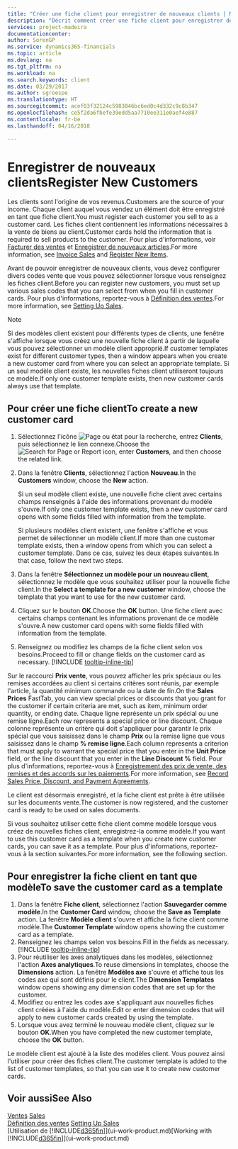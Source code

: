```yaml
---
title: "Créer une fiche client pour enregistrer de nouveaux clients | Microsoft Docs"
description: "Décrit comment créer une fiche client pour enregistrer des informations sur chaque nouveau client ou client auquel vous vendez."
services: project-madeira
documentationcenter: 
author: SorenGP
ms.service: dynamics365-financials
ms.topic: article
ms.devlang: na
ms.tgt_pltfrm: na
ms.workload: na
ms.search.keywords: client
ms.date: 03/29/2017
ms.author: sgroespe
ms.translationtype: HT
ms.sourcegitcommit: acef03f32124c5983846bc6ed0c4d332c9c8b347
ms.openlocfilehash: ce5f2da6fbefe39edd5aa7710ee311e0aef4e887
ms.contentlocale: fr-be
ms.lasthandoff: 04/16/2018

---
```

# <a name="register-new-customers"></a><span data-ttu-id="2879e-103">Enregistrer de nouveaux clients</span><span class="sxs-lookup"><span data-stu-id="2879e-103">Register New Customers</span></span>
<span data-ttu-id="2879e-104">Les clients sont l'origine de vos revenus.</span><span class="sxs-lookup"><span data-stu-id="2879e-104">Customers are the source of your income.</span></span> <span data-ttu-id="2879e-105">Chaque client auquel vous vendez un élément doit être enregistré en tant que fiche client.</span><span class="sxs-lookup"><span data-stu-id="2879e-105">You must register each customer you sell to as a customer card.</span></span> <span data-ttu-id="2879e-106">Les fiches client contiennent les informations nécessaires à la vente de biens au client.</span><span class="sxs-lookup"><span data-stu-id="2879e-106">Customer cards hold the information that is required to sell products to the customer.</span></span> <span data-ttu-id="2879e-107">Pour plus d'informations, voir [Facturer des ventes](sales-how-invoice-sales.md) et [Enregistrer de nouveaux articles](inventory-how-register-new-items.md).</span><span class="sxs-lookup"><span data-stu-id="2879e-107">For more information, see [Invoice Sales](sales-how-invoice-sales.md) and [Register New Items](inventory-how-register-new-items.md).</span></span>  

<span data-ttu-id="2879e-108">Avant de pouvoir enregistrer de nouveaux clients, vous devez configurer divers codes vente que vous pouvez sélectionner lorsque vous renseignez les fiches client.</span><span class="sxs-lookup"><span data-stu-id="2879e-108">Before you can register new customers, you must set up various sales codes that you can select from when you fill in customer cards.</span></span> <span data-ttu-id="2879e-109">Pour plus d'informations, reportez-vous à [Définition des ventes](sales-setup-sales.md).</span><span class="sxs-lookup"><span data-stu-id="2879e-109">For more information, see [Setting Up Sales](sales-setup-sales.md).</span></span>

> [!NOTE]  
>   <span data-ttu-id="2879e-110">Si des modèles client existent pour différents types de clients, une fenêtre s'affiche lorsque vous créez une nouvelle fiche client à partir de laquelle vous pouvez sélectionner un modèle client approprié.</span><span class="sxs-lookup"><span data-stu-id="2879e-110">If customer templates exist for different customer types, then a window appears when you create a new customer card from where you can select an appropriate template.</span></span> <span data-ttu-id="2879e-111">Si un seul modèle client existe, les nouvelles fiches client utiliseront toujours ce modèle.</span><span class="sxs-lookup"><span data-stu-id="2879e-111">If only one customer template exists, then new customer cards always use that template.</span></span>

## <a name="to-create-a-new-customer-card"></a><span data-ttu-id="2879e-112">Pour créer une fiche client</span><span class="sxs-lookup"><span data-stu-id="2879e-112">To create a new customer card</span></span>
1. <span data-ttu-id="2879e-113">Sélectionnez l'icône ![Page ou état pour la recherche](media/ui-search/search_small.png "icône Page ou état pour la recherche"), entrez **Clients**, puis sélectionnez le lien connexe.</span><span class="sxs-lookup"><span data-stu-id="2879e-113">Choose the ![Search for Page or Report](media/ui-search/search_small.png "Search for Page or Report icon") icon, enter **Customers**, and then choose the related link.</span></span>  
2. <span data-ttu-id="2879e-114">Dans la fenêtre **Clients**, sélectionnez l'action **Nouveau**.</span><span class="sxs-lookup"><span data-stu-id="2879e-114">In the **Customers** window, choose the **New** action.</span></span>

    <span data-ttu-id="2879e-115">Si un seul modèle client existe, une nouvelle fiche client avec certains champs renseignés à l'aide des informations provenant du modèle s'ouvre.</span><span class="sxs-lookup"><span data-stu-id="2879e-115">If only one customer template exists, then a new customer card opens with some fields filled with information from the template.</span></span>

    <span data-ttu-id="2879e-116">Si plusieurs modèles client existent, une fenêtre s'affiche et vous permet de sélectionner un modèle client.</span><span class="sxs-lookup"><span data-stu-id="2879e-116">If more than one customer template exists, then a window opens from which you can select a customer template.</span></span> <span data-ttu-id="2879e-117">Dans ce cas, suivez les deux étapes suivantes.</span><span class="sxs-lookup"><span data-stu-id="2879e-117">In that case, follow the next two steps.</span></span>
3. <span data-ttu-id="2879e-118">Dans la fenêtre **Sélectionnez un modèle pour un nouveau client**, sélectionnez le modèle que vous souhaitez utiliser pour la nouvelle fiche client.</span><span class="sxs-lookup"><span data-stu-id="2879e-118">In the **Select a template for a new customer** window, choose the template that you want to use for the new customer card.</span></span>
4. <span data-ttu-id="2879e-119">Cliquez sur le bouton **OK**.</span><span class="sxs-lookup"><span data-stu-id="2879e-119">Choose the **OK** button.</span></span> <span data-ttu-id="2879e-120">Une fiche client avec certains champs contenant les informations provenant de ce modèle s'ouvre.</span><span class="sxs-lookup"><span data-stu-id="2879e-120">A new customer card opens with some fields filled with information from the template.</span></span>  
5. <span data-ttu-id="2879e-121">Renseignez ou modifiez les champs de la fiche client selon vos besoins.</span><span class="sxs-lookup"><span data-stu-id="2879e-121">Proceed to fill or change fields on the customer card as necessary.</span></span> [!INCLUDE [tooltip-inline-tip](includes/tooltip-inline-tip_md.md)]

<span data-ttu-id="2879e-122">Sur le raccourci **Prix vente**, vous pouvez afficher les prix spéciaux ou les remises accordées au client si certains critères sont réunis, par exemple l'article, la quantité minimum commande ou la date de fin.</span><span class="sxs-lookup"><span data-stu-id="2879e-122">On the **Sales Prices** FastTab, you can view special prices or discounts that you grant for the customer if certain criteria are met, such as item, minimum order quantity, or ending date.</span></span> <span data-ttu-id="2879e-123">Chaque ligne représente un prix spécial ou une remise ligne.</span><span class="sxs-lookup"><span data-stu-id="2879e-123">Each row represents a special price or line discount.</span></span> <span data-ttu-id="2879e-124">Chaque colonne représente un critère qui doit s'appliquer pour garantir le prix spécial que vous saisissez dans le champ **Prix** ou la remise ligne que vous saisissez dans le champ **% remise ligne**.</span><span class="sxs-lookup"><span data-stu-id="2879e-124">Each column represents a criterion that must apply to warrant the special price that you enter in the **Unit Price** field, or the line discount that you enter in the **Line Discount %** field.</span></span> <span data-ttu-id="2879e-125">Pour plus d'informations, reportez-vous à [Enregistrement des prix de vente, des remises et des accords sur les paiements](sales-how-record-sales-price-discount-payment-agreements.md).</span><span class="sxs-lookup"><span data-stu-id="2879e-125">For more information, see [Record Sales Price, Discount, and Payment Agreements](sales-how-record-sales-price-discount-payment-agreements.md).</span></span>

<span data-ttu-id="2879e-126">Le client est désormais enregistré, et la fiche client est prête à être utilisée sur les documents vente.</span><span class="sxs-lookup"><span data-stu-id="2879e-126">The customer is now registered, and the customer card is ready to be used on sales documents.</span></span>

<span data-ttu-id="2879e-127">Si vous souhaitez utiliser cette fiche client comme modèle lorsque vous créez de nouvelles fiches client, enregistrez-la comme modèle.</span><span class="sxs-lookup"><span data-stu-id="2879e-127">If you want to use this customer card as a template when you create new customer cards, you can save it as a template.</span></span> <span data-ttu-id="2879e-128">Pour plus d'informations, reportez-vous à la section suivantes.</span><span class="sxs-lookup"><span data-stu-id="2879e-128">For more information, see the following section.</span></span>

## <a name="to-save-the-customer-card-as-a-template"></a><span data-ttu-id="2879e-129">Pour enregistrer la fiche client en tant que modèle</span><span class="sxs-lookup"><span data-stu-id="2879e-129">To save the customer card as a template</span></span>
1. <span data-ttu-id="2879e-130">Dans la fenêtre **Fiche client**, sélectionnez l'action **Sauvegarder comme modèle**.</span><span class="sxs-lookup"><span data-stu-id="2879e-130">In the **Customer Card** window, choose the **Save as Template** action.</span></span> <span data-ttu-id="2879e-131">La fenêtre **Modèle client** s'ouvre et affiche la fiche client comme modèle.</span><span class="sxs-lookup"><span data-stu-id="2879e-131">The **Customer Template** window opens showing the customer card as a template.</span></span>
2. <span data-ttu-id="2879e-132">Renseignez les champs selon vos besoins.</span><span class="sxs-lookup"><span data-stu-id="2879e-132">Fill in the fields as necessary.</span></span> [!INCLUDE [tooltip-inline-tip](includes/tooltip-inline-tip_md.md)]
3. <span data-ttu-id="2879e-133">Pour réutiliser les axes analytiques dans les modèles, sélectionnez l'action **Axes analytiques**.</span><span class="sxs-lookup"><span data-stu-id="2879e-133">To reuse dimensions in templates, choose the **Dimensions** action.</span></span> <span data-ttu-id="2879e-134">La fenêtre **Modèles axe** s'ouvre et affiche tous les codes axe qui sont définis pour le client.</span><span class="sxs-lookup"><span data-stu-id="2879e-134">The **Dimension Templates** window opens showing any dimension codes that are set up for the customer.</span></span>
4. <span data-ttu-id="2879e-135">Modifiez ou entrez les codes axe s'appliquant aux nouvelles fiches client créées à l'aide du modèle.</span><span class="sxs-lookup"><span data-stu-id="2879e-135">Edit or enter dimension codes that will apply to new customer cards created by using the template.</span></span>  
5. <span data-ttu-id="2879e-136">Lorsque vous avez terminé le nouveau modèle client, cliquez sur le bouton **OK**.</span><span class="sxs-lookup"><span data-stu-id="2879e-136">When you have completed the new customer template, choose the **OK** button.</span></span>

<span data-ttu-id="2879e-137">Le modèle client est ajouté à la liste des modèles client. Vous pouvez ainsi l'utiliser pour créer des fiches client.</span><span class="sxs-lookup"><span data-stu-id="2879e-137">The customer template is added to the list of customer templates, so that you can use it to create new customer cards.</span></span>

## <a name="see-also"></a><span data-ttu-id="2879e-138">Voir aussi</span><span class="sxs-lookup"><span data-stu-id="2879e-138">See Also</span></span>
<span data-ttu-id="2879e-139">[Ventes](sales-manage-sales.md)  </span><span class="sxs-lookup"><span data-stu-id="2879e-139">[Sales](sales-manage-sales.md)  </span></span>  
<span data-ttu-id="2879e-140">[Définition des ventes](sales-setup-sales.md)  </span><span class="sxs-lookup"><span data-stu-id="2879e-140">[Setting Up Sales](sales-setup-sales.md)  </span></span>  
<span data-ttu-id="2879e-141">[Utilisation de [!INCLUDE[d365fin](includes/d365fin_md.md)]](ui-work-product.md)</span><span class="sxs-lookup"><span data-stu-id="2879e-141">[Working with [!INCLUDE[d365fin](includes/d365fin_md.md)]](ui-work-product.md)</span></span>

